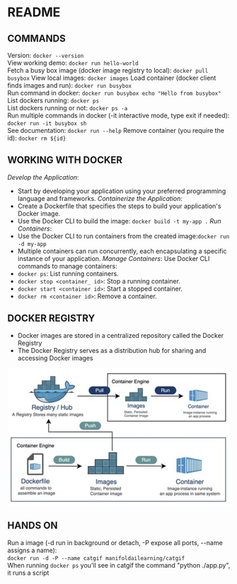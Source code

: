 # README

## COMMANDS
Version: `docker --version`  
View working demo: `docker run hello-world`  
Fetch a busy box image (docker image registry to local): `docker pull busybox` 
View local images: `docker images` 
Load container (docker client finds images and run): `docker run busybox`  
Run command in docker: `docker run busybox echo "Hello from busybox"`  
List dockers running: `docker ps`  
List dockers running or not: `docker ps -a`  
Run multiple commands in docker (-it interactive mode, type exit if needed): `docker run -it busybox sh`  
See documentation: `docker run --help`
Remove container (you require the id): `docker rm ${id}`

## WORKING WITH DOCKER
*Develop the Application*:
- Start by developing your application using your preferred programming language and frameworks.
*Containerize the Application*:
- Create a Dockerfile that specifies the steps to build your application's Docker image.
- Use the Docker CLI to build the image: `docker build -t my-app .`
*Run Containers*:
- Use the Docker CLI to run containers from the created image:`docker run -d my-app`
- Multiple containers can run concurrently, each encapsulating a specific instance of your application.
*Manage Containers*:
Use Docker CLI commands to manage containers:
- `docker ps`: List running containers.
- `docker stop <container_ id>`: Stop a running container.
- `docker start <container id>`: Start a stopped container.
- `docker rm <container id>`: Remove a container.

## DOCKER REGISTRY
- Docker images are stored in a centralized repository called the Docker Registry
- The Docker Registry serves as a distribution hub for sharing and accessing Docker images  

![Image1](./img/image1.png)

## HANDS ON
Run a image (-d run in background or detach, -P expose all ports, --name assigns a name):  
`docker run -d -P --name catgif manifoldailearning/catgif`  
When running `docker ps` you'll see in catgif the command "python ./app.py", it runs a script  



